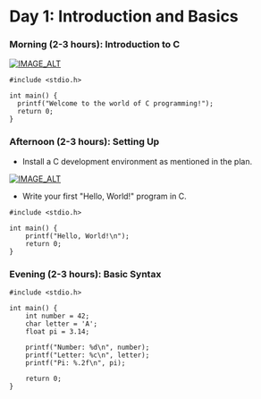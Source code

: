 # Day 1: Introduction and Basics

### Morning (2-3 hours): Introduction to C
  
[![IMAGE_ALT](https://img.youtube.com/vi/SC8uWXmDJs4/0.jpg)](https://www.youtube.com/watch?v=SC8uWXmDJs4)


  ```
  #include <stdio.h>

  int main() {
    printf("Welcome to the world of C programming!");
    return 0;
  }

  ```

### Afternoon (2-3 hours): Setting Up

- Install a C development environment as mentioned in the plan.

[![IMAGE_ALT](https://img.youtube.com/vi/dYGgm_55Whg/0.jpg)](https://www.youtube.com/watch?v=dYGgm_55Whg)

  
- Write your first "Hello, World!" program in C.

```
#include <stdio.h>

int main() {
    printf("Hello, World!\n");
    return 0;
}

```

### Evening (2-3 hours): Basic Syntax

```
#include <stdio.h>

int main() {
    int number = 42;
    char letter = 'A';
    float pi = 3.14;

    printf("Number: %d\n", number);
    printf("Letter: %c\n", letter);
    printf("Pi: %.2f\n", pi);

    return 0;
}

```
